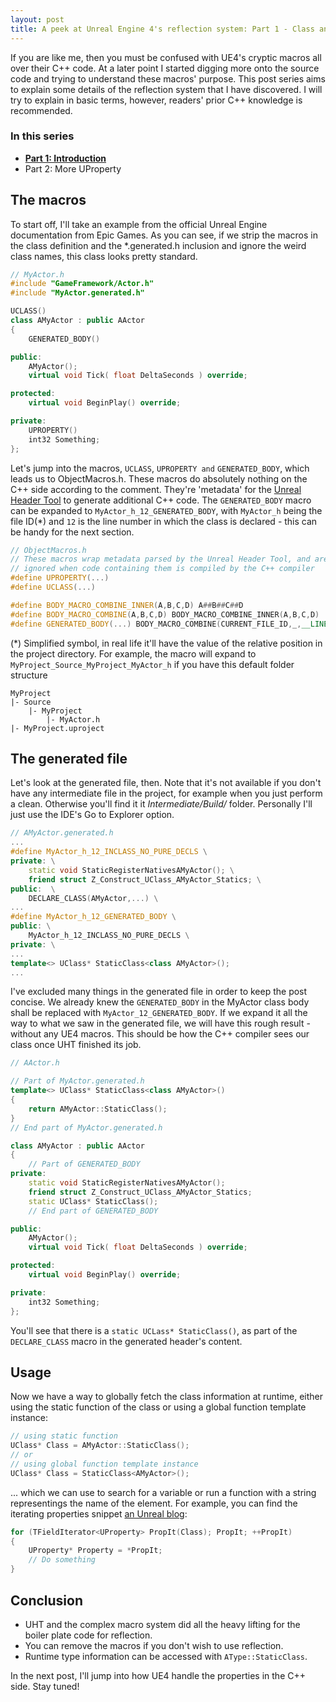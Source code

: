 ```yaml
---
layout: post
title: A peek at Unreal Engine 4's reflection system: Part 1 - Class and field
---
```


If you are like me, then you must be confused with UE4's cryptic macros all over their C++ code. At a later point I started digging more onto the source code and trying to understand these macros' purpose. This post series aims to explain some details of the reflection system that I have discovered. I will try to explain in basic terms, however, readers' prior C++ knowledge is recommended.

### In this series
- **[Part 1: Introduction](https://tongtunggiang.com/2021/ue-reflection1/)**
- Part 2: More UProperty

## The macros

To start off, I'll take an example from the official Unreal Engine documentation from Epic Games. As you can see, if we strip the macros in the class definition and the *.generated.h inclusion and ignore the weird class names, this class looks pretty standard. 

```cpp
// MyActor.h
#include "GameFramework/Actor.h"
#include "MyActor.generated.h"

UCLASS()
class AMyActor : public AActor
{
    GENERATED_BODY()

public:
    AMyActor();
    virtual void Tick( float DeltaSeconds ) override;

protected:
    virtual void BeginPlay() override;

private:
    UPROPERTY()
    int32 Something;
};
```

Let's jump into the macros, `UCLASS`, `UPROPERTY and` `GENERATED_BODY`, which leads us to ObjectMacros.h. These macros do absolutely nothing on the C++ side according to the comment. They're 'metadata' for the [Unreal Header Tool](https://docs.unrealengine.com/en-US/ProductionPipelines/BuildTools/UnrealHeaderTool/index.html) to generate additional C++ code. The `GENERATED_BODY` macro can be expanded to `MyActor_h_12_GENERATED_BODY`, with `MyActor_h` being the file ID(*) and `12` is the line number in which the class is declared - this can be handy for the next section.

```cpp
// ObjectMacros.h
// These macros wrap metadata parsed by the Unreal Header Tool, and are otherwise
// ignored when code containing them is compiled by the C++ compiler
#define UPROPERTY(...)
#define UCLASS(...)

#define BODY_MACRO_COMBINE_INNER(A,B,C,D) A##B##C##D
#define BODY_MACRO_COMBINE(A,B,C,D) BODY_MACRO_COMBINE_INNER(A,B,C,D)
#define GENERATED_BODY(...) BODY_MACRO_COMBINE(CURRENT_FILE_ID,_,__LINE__,_GENERATED_BODY);
```


(*) Simplified symbol, in real life it'll have the value of the relative position in the project directory. For example, the macro will expand to `MyProject_Source_MyProject_MyActor_h` if you have this default folder structure

```
MyProject
|- Source
    |- MyProject
        |- MyActor.h
|- MyProject.uproject
```

## The generated file
Let's look at the generated file, then. Note that it's not available if you don't have any intermediate file in the project, for example when you just perform a clean. Otherwise you'll find it it *Intermediate/Build/* folder. Personally I'll just use the IDE's Go to Explorer option.

```cpp
// AMyActor.generated.h
...
#define MyActor_h_12_INCLASS_NO_PURE_DECLS \
private: \
	static void StaticRegisterNativesAMyActor(); \
	friend struct Z_Construct_UClass_AMyActor_Statics; \
public:  \
	DECLARE_CLASS(AMyActor,...) \
...
#define MyActor_h_12_GENERATED_BODY \
public: \
	MyActor_h_12_INCLASS_NO_PURE_DECLS \
private: \
...
template<> UClass* StaticClass<class AMyActor>();
...
```

I've excluded many things in the generated file in order to keep the post concise. We already knew the `GENERATED_BODY` in the MyActor class body shall be replaced with `MyActor_12_GENERATED_BODY`. If we expand it all the way to what we saw in the generated file, we will have this rough result - without any UE4 macros. This should be how the C++ compiler sees our class once UHT finished its job.

```cpp
// AActor.h

// Part of MyActor.generated.h
template<> UClass* StaticClass<class AMyActor>()
{
    return AMyActor::StaticClass();
}
// End part of MyActor.generated.h

class AMyActor : public AActor
{
    // Part of GENERATED_BODY
private:
	static void StaticRegisterNativesAMyActor();
	friend struct Z_Construct_UClass_AMyActor_Statics;
    static UClass* StaticClass();
    // End part of GENERATED_BODY

public:
    AMyActor();
    virtual void Tick( float DeltaSeconds ) override;

protected:
    virtual void BeginPlay() override;

private:
    int32 Something;
};
```
You'll see that there is a `static UCLass* StaticClass()`, as part of the `DECLARE_CLASS` macro in the generated header's content.

## Usage

Now we have a way to globally fetch the class information at runtime, either using the static function of the class or using a global function template instance:

```cpp
// using static function
UClass* Class = AMyActor::StaticClass();
// or
// using global function template instance
UClass* Class = StaticClass<AMyActor>();
```

... which we can use to search for a variable or run a function with a string representings the name of the element. For example, you can find the iterating properties snippet [an Unreal blog](https://www.unrealengine.com/en-US/blog/unreal-property-system-reflection):

```cpp
for (TFieldIterator<UProperty> PropIt(Class); PropIt; ++PropIt)
{
    UProperty* Property = *PropIt;
    // Do something
}
```

## Conclusion
- UHT and the complex macro system did all the heavy lifting for the boiler plate code for reflection.
- You can remove the macros if you don't wish to use reflection.
- Runtime type information can be accessed with `AType::StaticClass`.

In the next post, I'll jump into how UE4 handle the properties in the C++ side. Stay tuned!
